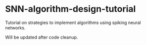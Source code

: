 # SNN-algorithm-design-tutorial
Tutorial on strategies to implement algorithms using spiking neural networks.


Will be updated after code cleanup.
